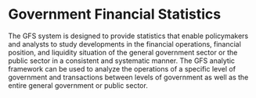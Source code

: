 # Government Financial Statistics

The GFS system is designed to provide statistics that enable policymakers and analysts to study developments in the financial operations, financial position, and liquidity situation of the general government sector or the public sector in a consistent and systematic manner. The GFS analytic framework can be used to analyze the operations of a specific level of government and transactions between levels of government as well as the entire general government or public sector.
